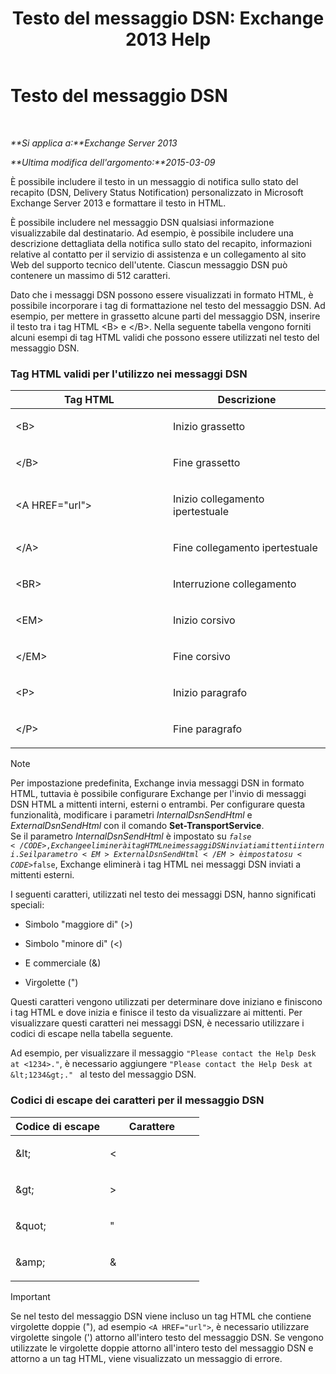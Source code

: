 ﻿---
title: 'Testo del messaggio DSN: Exchange 2013 Help'
TOCTitle: Testo del messaggio DSN
ms:assetid: eae4a050-5ecb-4c87-b377-74edb93a5995
ms:mtpsurl: https://technet.microsoft.com/it-it/library/Bb125135(v=EXCHG.150)
ms:contentKeyID: 50481972
ms.date: 05/22/2018
mtps_version: v=EXCHG.150
ms.translationtype: MT
---

# Testo del messaggio DSN

 

_**Si applica a:**Exchange Server 2013_

_**Ultima modifica dell'argomento:**2015-03-09_

È possibile includere il testo in un messaggio di notifica sullo stato del recapito (DSN, Delivery Status Notification) personalizzato in Microsoft Exchange Server 2013 e formattare il testo in HTML.

È possibile includere nel messaggio DSN qualsiasi informazione visualizzabile dal destinatario. Ad esempio, è possibile includere una descrizione dettagliata della notifica sullo stato del recapito, informazioni relative al contatto per il servizio di assistenza e un collegamento al sito Web del supporto tecnico dell'utente. Ciascun messaggio DSN può contenere un massimo di 512 caratteri.

Dato che i messaggi DSN possono essere visualizzati in formato HTML, è possibile incorporare i tag di formattazione nel testo del messaggio DSN. Ad esempio, per mettere in grassetto alcune parti del messaggio DSN, inserire il testo tra i tag HTML \<B\> e \</B\>. Nella seguente tabella vengono forniti alcuni esempi di tag HTML validi che possono essere utilizzati nel testo del messaggio DSN.

### Tag HTML validi per l'utilizzo nei messaggi DSN

<table>
<colgroup>
<col style="width: 50%" />
<col style="width: 50%" />
</colgroup>
<thead>
<tr class="header">
<th>Tag HTML</th>
<th>Descrizione</th>
</tr>
</thead>
<tbody>
<tr class="odd">
<td><p>&lt;B&gt;</p></td>
<td><p>Inizio grassetto</p></td>
</tr>
<tr class="even">
<td><p>&lt;/B&gt;</p></td>
<td><p>Fine grassetto</p></td>
</tr>
<tr class="odd">
<td><p>&lt;A HREF=&quot;url&quot;&gt;</p></td>
<td><p>Inizio collegamento ipertestuale</p></td>
</tr>
<tr class="even">
<td><p>&lt;/A&gt;</p></td>
<td><p>Fine collegamento ipertestuale</p></td>
</tr>
<tr class="odd">
<td><p>&lt;BR&gt;</p></td>
<td><p>Interruzione collegamento</p></td>
</tr>
<tr class="even">
<td><p>&lt;EM&gt;</p></td>
<td><p>Inizio corsivo</p></td>
</tr>
<tr class="odd">
<td><p>&lt;/EM&gt;</p></td>
<td><p>Fine corsivo</p></td>
</tr>
<tr class="even">
<td><p>&lt;P&gt;</p></td>
<td><p>Inizio paragrafo</p></td>
</tr>
<tr class="odd">
<td><p>&lt;/P&gt;</p></td>
<td><p>Fine paragrafo</p></td>
</tr>
</tbody>
</table>



> [!NOTE]
> Per impostazione predefinita, Exchange invia messaggi DSN in formato HTML, tuttavia è possibile configurare Exchange per l'invio di messaggi DSN HTML a mittenti interni, esterni o entrambi. Per configurare questa funzionalità, modificare i parametri <EM>InternalDsnSendHtml</EM> e <EM>ExternalDsnSendHtml</EM> con il comando <STRONG>Set-TransportService</STRONG>.<BR>Se il parametro <EM>InternalDsnSendHtml</EM> è impostato su <CODE>$false</CODE>, Exchange eliminerà i tag HTML nei messaggi DSN inviati a mittenti interni. Se il parametro <EM>ExternalDsnSendHtml</EM> è impostato su <CODE>$false</CODE>, Exchange eliminerà i tag HTML nei messaggi DSN inviati a mittenti esterni.



I seguenti caratteri, utilizzati nel testo dei messaggi DSN, hanno significati speciali:

  - Simbolo "maggiore di" (\>)

  - Simbolo "minore di" (\<)

  - E commerciale (&)

  - Virgolette (")

Questi caratteri vengono utilizzati per determinare dove iniziano e finiscono i tag HTML e dove inizia e finisce il testo da visualizzare ai mittenti. Per visualizzare questi caratteri nei messaggi DSN, è necessario utilizzare i codici di escape nella tabella seguente.

Ad esempio, per visualizzare il messaggio `"Please contact the Help Desk at <1234>."`, è necessario aggiungere `"Please contact the Help Desk at &lt;1234&gt;." ` al testo del messaggio DSN.

### Codici di escape dei caratteri per il messaggio DSN

<table>
<colgroup>
<col style="width: 50%" />
<col style="width: 50%" />
</colgroup>
<thead>
<tr class="header">
<th>Codice di escape</th>
<th>Carattere</th>
</tr>
</thead>
<tbody>
<tr class="odd">
<td><p>&amp;lt;</p></td>
<td><p>&lt;</p></td>
</tr>
<tr class="even">
<td><p>&amp;gt;</p></td>
<td><p>&gt;</p></td>
</tr>
<tr class="odd">
<td><p>&amp;quot;</p></td>
<td><p>&quot;</p></td>
</tr>
<tr class="even">
<td><p>&amp;amp;</p></td>
<td><p>&amp;</p></td>
</tr>
</tbody>
</table>



> [!IMPORTANT]
> Se nel testo del messaggio DSN viene incluso un tag HTML che contiene virgolette doppie ("), ad esempio <CODE>&lt;A HREF="url"&gt;</CODE>, è necessario utilizzare virgolette singole (') attorno all'intero testo del messaggio DSN. Se vengono utilizzate le virgolette doppie attorno all'intero testo del messaggio DSN e attorno a un tag HTML, viene visualizzato un messaggio di errore.


